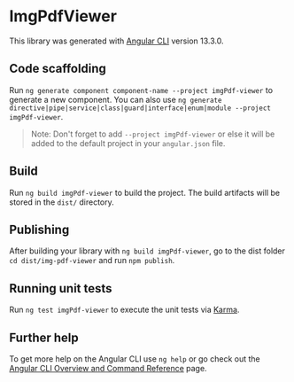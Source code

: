 # ImgPdfViewer

This library was generated with [Angular CLI](https://github.com/angular/angular-cli) version 13.3.0.

## Code scaffolding

Run `ng generate component component-name --project imgPdf-viewer` to generate a new component. You can also use `ng generate directive|pipe|service|class|guard|interface|enum|module --project imgPdf-viewer`.
> Note: Don't forget to add `--project imgPdf-viewer` or else it will be added to the default project in your `angular.json` file. 

## Build

Run `ng build imgPdf-viewer` to build the project. The build artifacts will be stored in the `dist/` directory.

## Publishing

After building your library with `ng build imgPdf-viewer`, go to the dist folder `cd dist/img-pdf-viewer` and run `npm publish`.

## Running unit tests

Run `ng test imgPdf-viewer` to execute the unit tests via [Karma](https://karma-runner.github.io).

## Further help

To get more help on the Angular CLI use `ng help` or go check out the [Angular CLI Overview and Command Reference](https://angular.io/cli) page.
